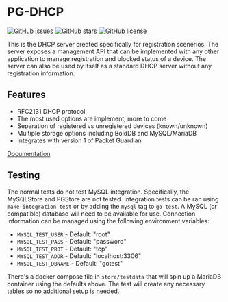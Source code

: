 # PG-DHCP

[![GitHub issues](https://img.shields.io/github/issues/packet-guardian/pg-dhcp.svg)](https://github.com/packet-guardian/pg-dhcp/issues)
[![GitHub stars](https://img.shields.io/github/stars/packet-guardian/pg-dhcp.svg)](https://github.com/packet-guardian/pg-dhcp/stargazers)
[![GitHub license](https://img.shields.io/badge/license-New%20BSD-blue.svg)](https://raw.githubusercontent.com/packet-guardian/pg-dhcp/master/LICENSE)

This is the DHCP server created specifically for registration scenerios. The server exposes a management API that can be
implemented with any other application to manage registration and blocked status of a device. The server can also be
used by itself as a standard DHCP server without any registration information.

## Features

- RFC2131 DHCP protocol
- The most used options are implement, more to come
- Separation of registered vs unregistered devices (known/unknown)
- Multiple storage options including BoldDB and MySQL/MariaDB
- Integrates with version 1 of Packet Guardian

[Documentation](docs)

## Testing

The normal tests do not test MySQL integration. Specifically, the MySQLStore and PGStore are not tested. Integration tests can
be ran using `make integration-test` or by adding the `mysql` tag to `go test`. A MySQL (or compatible) database will need to
be available for use. Connection information can be managed using the following environment variables:

- `MYSQL_TEST_USER` - Default: "root"
- `MYSQL_TEST_PASS` - Default: "password"
- `MYSQL_TEST_PROT` - Default: "tcp"
- `MYSQL_TEST_ADDR` - Default: "localhost:3306"
- `MYSQL_TEST_DBNAME` - Default: "gotest"

There's a docker compose file in `store/testdata` that will spin up a MariaDB container using the defaults above. The test will
create any necessary tables so no additional setup is needed.
